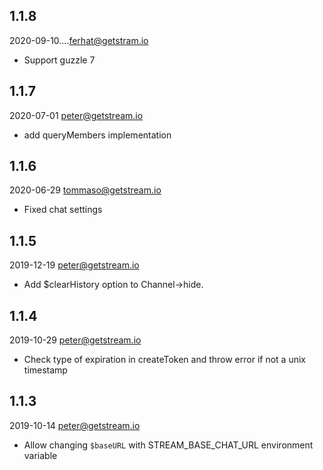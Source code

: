## 1.1.8

2020-09-10....<ferhat@getstram.io>

* Support guzzle 7

## 1.1.7

2020-07-01    <peter@getstream.io>

* add queryMembers implementation

## 1.1.6

2020-06-29    <tommaso@getstream.io>

* Fixed chat settings


## 1.1.5


2019-12-19    <peter@getstream.io>

* Add $clearHistory option to Channel->hide.

## 1.1.4

2019-10-29    <peter@getstream.io>

* Check type of expiration in createToken and throw error if not a unix timestamp

## 1.1.3

2019-10-14    <peter@getstream.io>

* Allow changing `$baseURL` with STREAM_BASE_CHAT_URL environment variable

